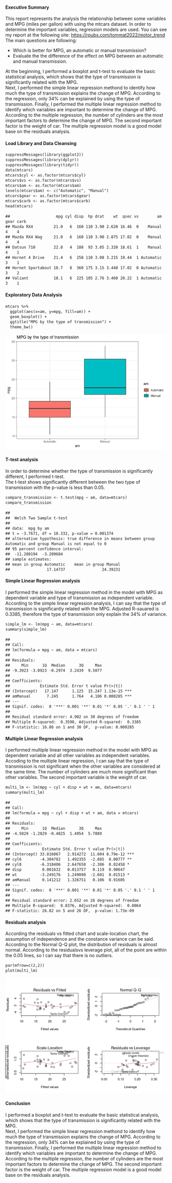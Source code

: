 #### Executive Summary

This report represents the analysis the relationship between some
variables and MPG (miles per gallon) with using the mtcars dataset. In
order to determine the important variables, regression models are used.
You can see my report at the following site:
<https://rpubs.com/tommat2022/motor_trend>  
The main questions are following:  
- Which is better for MPG, an automatic or manual transmission?  
- Evaluate the the difference of the effect on MPG between an automatic
and manual transmission.

At the beginning, I performed a boxplot and t-test to evaluate the basic
statistical analysis, which shows that the type of transmission is
significantly related with the MPG.  
Next, I performed the simple linear regression methond to identify how
much the type of transmission explains the change of MPG. According to
the regression, only 34% can be explained by using the type of
transmission. Finally, I performed the multiple linear regression method
to identify which variables are important to determine the change of
MPG. According to the multiple regression, the number of cylinders are
the most important factors to determine the change of MPG. The second
important factor is the weight of car. The multiple regression model is
a good model base on the residuals analysis.

#### Load Library and Data Cleansing

    suppressMessages(library(ggplot2))
    suppressMessages(library(dplyr))
    suppressMessages(library(tidyr))
    data(mtcars)
    mtcars$cyl <- as.factor(mtcars$cyl)
    mtcars$vs <- as.factor(mtcars$vs)
    mtcars$am <- as.factor(mtcars$am)
    levels(mtcars$am) <- c("Automatic", "Manual")
    mtcars$gear <- as.factor(mtcars$gear)
    mtcars$carb <- as.factor(mtcars$carb)
    head(mtcars)

    ##                    mpg cyl disp  hp drat    wt  qsec vs        am gear carb
    ## Mazda RX4         21.0   6  160 110 3.90 2.620 16.46  0    Manual    4    4
    ## Mazda RX4 Wag     21.0   6  160 110 3.90 2.875 17.02  0    Manual    4    4
    ## Datsun 710        22.8   4  108  93 3.85 2.320 18.61  1    Manual    4    1
    ## Hornet 4 Drive    21.4   6  258 110 3.08 3.215 19.44  1 Automatic    3    1
    ## Hornet Sportabout 18.7   8  360 175 3.15 3.440 17.02  0 Automatic    3    2
    ## Valiant           18.1   6  225 105 2.76 3.460 20.22  1 Automatic    3    1

#### Exploratory Data Analysis

    mtcars %>% 
      ggplot(aes(x=am, y=mpg, fill=am)) +
      geom_boxplot() +
      ggtitle("MPG by the type of transmission") +
      theme_bw()

![](Motor-trend-analysis_files/figure-markdown_strict/EDA-1.png)

#### T-test analysis

In order to determine whether the type of transmission is significantly
different, I performed t-test.  
The t-test shows significantly different between the two type of
transmission with the p-value is less than 0.05.

    compare_transmission <- t.test(mpg ~ am, data=mtcars)
    compare_transmission

    ## 
    ##  Welch Two Sample t-test
    ## 
    ## data:  mpg by am
    ## t = -3.7671, df = 18.332, p-value = 0.001374
    ## alternative hypothesis: true difference in means between group Automatic and group Manual is not equal to 0
    ## 95 percent confidence interval:
    ##  -11.280194  -3.209684
    ## sample estimates:
    ## mean in group Automatic    mean in group Manual 
    ##                17.14737                24.39231

#### Simple Linear Regression analysis

I performed the simple linear regression method in the model with MPG as
dependent variable and type of transmission as independent variable.
According to the simple linear regression analysis, I can say that the
type of transmission is significantly related with the MPG. Adjusted
R-sauared is 0.3385, therefore the type of transmission only explain the
34% of variance.

    simple_lm <- lm(mpg ~ am, data=mtcars)
    summary(simple_lm)

    ## 
    ## Call:
    ## lm(formula = mpg ~ am, data = mtcars)
    ## 
    ## Residuals:
    ##     Min      1Q  Median      3Q     Max 
    ## -9.3923 -3.0923 -0.2974  3.2439  9.5077 
    ## 
    ## Coefficients:
    ##             Estimate Std. Error t value Pr(>|t|)    
    ## (Intercept)   17.147      1.125  15.247 1.13e-15 ***
    ## amManual       7.245      1.764   4.106 0.000285 ***
    ## ---
    ## Signif. codes:  0 '***' 0.001 '**' 0.01 '*' 0.05 '.' 0.1 ' ' 1
    ## 
    ## Residual standard error: 4.902 on 30 degrees of freedom
    ## Multiple R-squared:  0.3598, Adjusted R-squared:  0.3385 
    ## F-statistic: 16.86 on 1 and 30 DF,  p-value: 0.000285

#### Multiple Linear Regression analysis

I performed multiple linear regression method in the model with MPG as
dependent variable and all other variables as independent variables.  
Accoding to the multiple linear regression, I can say that the type of
transmission is not significant when the other variables are considered
at the same time. The number of cylinders are much more significant than
other variables. The second important variable is the weight of car.

    multi_lm <- lm(mpg ~ cyl + disp + wt + am, data=mtcars)
    summary(multi_lm)

    ## 
    ## Call:
    ## lm(formula = mpg ~ cyl + disp + wt + am, data = mtcars)
    ## 
    ## Residuals:
    ##     Min      1Q  Median      3Q     Max 
    ## -4.5029 -1.2829 -0.4825  1.4954  5.7889 
    ## 
    ## Coefficients:
    ##              Estimate Std. Error t value Pr(>|t|)    
    ## (Intercept) 33.816067   2.914272  11.604 8.79e-12 ***
    ## cyl6        -4.304782   1.492355  -2.885  0.00777 ** 
    ## cyl8        -6.318406   2.647658  -2.386  0.02458 *  
    ## disp         0.001632   0.013757   0.119  0.90647    
    ## wt          -3.249176   1.249098  -2.601  0.01513 *  
    ## amManual     0.141212   1.326751   0.106  0.91605    
    ## ---
    ## Signif. codes:  0 '***' 0.001 '**' 0.01 '*' 0.05 '.' 0.1 ' ' 1
    ## 
    ## Residual standard error: 2.652 on 26 degrees of freedom
    ## Multiple R-squared:  0.8376, Adjusted R-squared:  0.8064 
    ## F-statistic: 26.82 on 5 and 26 DF,  p-value: 1.73e-09

#### Residuals analysis

According the residuals vs fitted chart and scale-location chart, the
assumption of independence and the constance variance can be said.
According to the Normal Q-Q plot, the distribution of residuals is
almost normal. According to the residualsvs leverage plot, all of the
point are within the 0.05 lines, so I can say that there is no outliers.

    par(mfrow=c(2,2))
    plot(multi_lm)

![](Motor-trend-analysis_files/figure-markdown_strict/residuals%20analysis-1.png)

#### Conclusion

I performed a boxplot and t-test to evaluate the basic statistical
analysis, which shows that the type of transmission is significantly
related with the MPG.  
Next, I performed the simple linear regression methond to identify how
much the type of transmission explains the change of MPG. According to
the regression, only 34% can be explained by using the type of
transmission. Finally, I performed the multiple linear regression method
to identify which variables are important to determine the change of
MPG. According to the multiple regression, the number of cylinders are
the most important factors to determine the change of MPG. The second
important factor is the weight of car. The multiple regression model is
a good model base on the residuals analysis.
